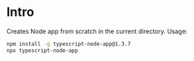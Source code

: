 # Intro

Creates Node app from scratch in the current directory. Usage:

```sh
npm install -g typescript-node-app@1.3.7
npx typescript-node-app
```
